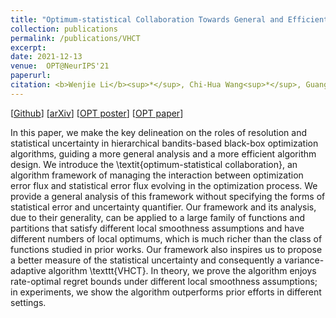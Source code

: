 ```yaml
---
title: "Optimum-statistical Collaboration Towards General and Efficient Black-box Optimization"
collection: publications
permalink: /publications/VHCT
excerpt: 
date: 2021-12-13
venue:  OPT@NeurIPS'21
paperurl:
citation: <b>Wenjie Li</b><sup>*</sup>, Chi-Hua Wang<sup>*</sup>, Guang Cheng, Qifan Song. Optimum-statistical Collaboration Towards General and Efficient Black-box Optimization. The 35th Conference on Neural Information Processing Systems (NeurIPS 2021) Optimization for Machine Learning (OPT) Workshop.
---
```

[[Github](https://github.com/WilliamLwj/PyXAB)] [[arXiv](https://arxiv.org/abs/2106.09215)]  [[OPT poster](https://williamlwj.github.io/About/files/posters/VHCT_poster.pdf)]
[[OPT paper](https://opt-ml.org/papers/2021/paper8.pdf)]

 In this paper, we make the key delineation on the roles of resolution and statistical uncertainty in hierarchical bandits-based black-box optimization algorithms, guiding a more general analysis and a more efficient algorithm design. We introduce the \textit{optimum-statistical collaboration}, an algorithm framework of managing the interaction between optimization error flux and statistical error flux evolving in the optimization process. We provide a general analysis of this framework without specifying the forms of statistical error and uncertainty quantifier. Our framework and its analysis, due to their generality, can be applied to a large family of functions and partitions that satisfy different local smoothness assumptions and have different numbers of local optimums, which is much richer than the class of functions studied in prior works. Our framework also inspires us to propose a better measure of the statistical uncertainty and consequently a variance-adaptive algorithm \texttt{VHCT}. In theory, we prove the algorithm enjoys rate-optimal regret bounds under different local smoothness assumptions; in experiments, we show the algorithm outperforms prior efforts in different settings.

